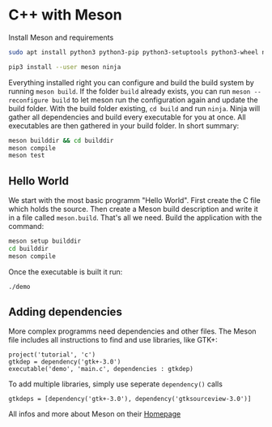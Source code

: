 # C++ with Meson
Install Meson and requirements
```bash
sudo apt install python3 python3-pip python3-setuptools python3-wheel ninja-build libgtk-3-dev
```
```bash
pip3 install --user meson ninja
```

Everything installed right you can configure and build the build system by running `meson build`. If the folder `build` already exists, you can run `meson --reconfigure build` to let meson run the configuration again and update the build folder.
With the build folder existing, `cd build` and run `ninja`. Ninja will gather all dependencies and build every executable for you at once. All executables are then gathered in your build folder. In short summary:
```bash
meson builddir && cd builddir
meson compile
meson test
```

## Hello World
We start with the most basic programm "Hello World". First create the C file which holds the source. 
Then create a Meson build description and write it in a file called `meson.build`. That's all we need. Build the application with the command:
```bash
meson setup builddir
cd builddir
meson compile
```
Once the executable is built it run: 
```bash
./demo
```

## Adding dependencies
More complex programms need dependencies and other files. The Meson file includes all instructions to find and use libraries, like GTK+:
```
project('tutorial', 'c')
gtkdep = dependency('gtk+-3.0')
executable('demo', 'main.c', dependencies : gtkdep)
```
To add multiple libraries, simply use seperate `dependency()` calls
```
gtkdeps = [dependency('gtk+-3.0'), dependency('gtksourceview-3.0')]
```

All infos and more about Meson on their [Homepage](https://mesonbuild.com)